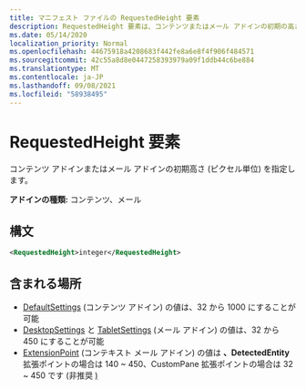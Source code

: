 ```yaml
---
title: マニフェスト ファイルの RequestedHeight 要素
description: RequestedHeight 要素は、コンテンツまたはメール アドインの初期の高さ (ピクセル単位) を指定します。
ms.date: 05/14/2020
localization_priority: Normal
ms.openlocfilehash: 44675918a4208683f442fe8a6e8f4f906f484571
ms.sourcegitcommit: 42c55a8d8e0447258393979a09f1ddb44c6be884
ms.translationtype: MT
ms.contentlocale: ja-JP
ms.lasthandoff: 09/08/2021
ms.locfileid: "58938495"
---
```

# <a name="requestedheight-element"></a>RequestedHeight 要素

コンテンツ アドインまたはメール アドインの初期高さ (ピクセル単位) を指定します。

**アドインの種類:** コンテンツ、メール

## <a name="syntax"></a>構文

```XML
<RequestedHeight>integer</RequestedHeight>
```

## <a name="contained-in"></a>含まれる場所

- [DefaultSettings](defaultsettings.md) (コンテンツ アドイン) の値は、32 から 1000 にすることが可能
- [DesktopSettings](desktopsettings.md) と [TabletSettings](tabletsettings.md) (メール アドイン) の値は、32 から 450 にすることが可能
- [ExtensionPoint](extensionpoint.md) (コンテキスト メール アドイン) の値は **、DetectedEntity** 拡張ポイントの場合は 140 ~ 450、CustomPane 拡張ポイントの場合は 32 ~ 450 です (非推奨 [)](https://developer.microsoft.com/outlook/blogs/make-your-add-ins-available-in-the-office-ribbon/)
